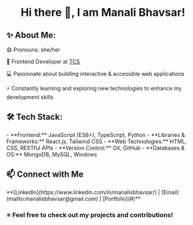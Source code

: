 <h1 align="center"> Hi there 👋, I am Manali Bhavsar! </h1>
<h2>✨ About Me:</h2>
😄 Pronouns: she/her 

🚀 Frontend Developer at [TCS](https://www.tcs.com/)

💻 Passionate about building interactive & accessible web applications 

⚡ Constantly learning and exploring new technologies to enhance my development skills

<h2>🛠️ Tech Stack:</h2>
- **Frontend:** JavaScript (ES6+), TypeScript, Python  
- **Libraries & Frameworks:** React.js, Tailwind CSS
- **Web Technologies:** HTML, CSS, RESTful APIs 
- **Version Control:** Git, GitHub 
- **Databases & OS:** MongoDB, MySQL, Windows 

<h2>📫 Connect with Me</h2> 
**[LinkedIn](https://www.linkedin.com/in/manalisbhavsar/) | [Email](mailto:manalisbhavsar@gmail.com) | [Portfolio](#)**

<h3>⭐️ Feel free to check out my projects and contributions!</h3>
<!--
**ManaliSBhavsar/ManaliSBhavsar** is a ✨ _special_ ✨ repository because its `README.md` (this file) appears on your GitHub profile.

Here are some ideas to get you started:

- 🔭 I’m currently working on ...
- 🌱 I’m currently learning ...
- 👯 I’m looking to collaborate on ...
- 🤔 I’m looking for help with ...
- 💬 Ask me about ...
- 📫 How to reach me: ...
- 😄 Pronouns: ...
- ⚡ Fun fact: ...
-->
